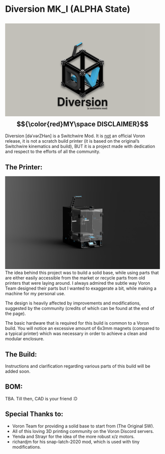 Diversion MK_I (ALPHA State)
================
![Home](PIX/render_logo_1.png)
$${\color{red}MY\space DISCLAIMER}$$
--------------------------------
Diversion [dəˈvərZHən] is a Switchwire Mod. It is <ins>not</ins> an official Voron release, it is not a scratch build printer (it is based on the original’s Switchwire kinematics and build), BUT it is a project made with dedication and respect to the efforts of all the community.

The Printer:
--------------
![Home](PIX/diversion_render_1.png)
The idea behind this project was to build a solid base, while using parts that are either easily accessible from the market or recycle parts from old printers that were laying around. I always admired the subtle way Voron Team designed their parts but I wanted to exaggerate a bit, while making a machine for my personal use.

The design is heavily affected by improvements and modifications, suggested by the community (credits of which can be found at the end of the page).

The basic hardware that is required for this build is common to a Voron build. You will notice an excessive amount of 6x3mm magnets (compared to a typical printer) which was necessary in order to achieve a clean and modular enclosure.

The Build:
--------------
Instructions and clarification regarding various parts of this build will be added soon.

BOM:
--------------
TBA. Till then, CAD is your friend :D

Special Thanks to:
--------------------
+ Voron Team for providing a solid base to start from (The Original SW).
+ All of this loving 3D printing community on the Voron Discord servers.
+ Yenda and Strayr for the idea of the more robust x/z motors.
+ richardjm for his snap-latch-2020 mod, which is used with tiny modifications.
